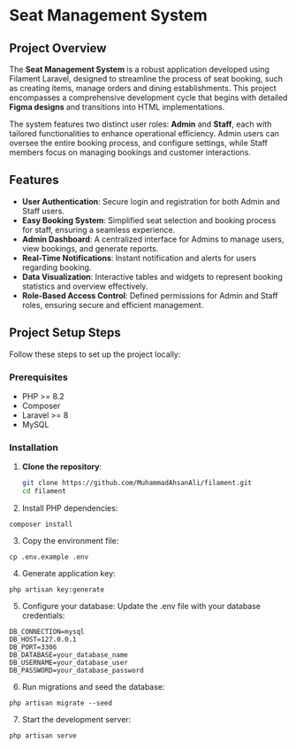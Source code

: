 # Seat Management System


## Project Overview
The **Seat Management System** is a robust application developed using Filament Laravel, designed to streamline the process of seat booking, such as creating items, manage orders and dining establishments. This project encompasses a comprehensive development cycle that begins with detailed **Figma designs** and transitions into HTML implementations. 

The system features two distinct user roles: **Admin** and **Staff**, each with tailored functionalities to enhance operational efficiency. Admin users can oversee the entire booking process, and configure settings, while Staff members focus on managing bookings and customer interactions.

## Features
- **User Authentication**: Secure login and registration for both Admin and Staff users.
- **Easy Booking System**: Simplified seat selection and booking process for staff, ensuring a seamless experience.
- **Admin Dashboard**: A centralized interface for Admins to manage users, view bookings, and generate reports.
- **Real-Time Notifications**: Instant notification and alerts for users regarding booking.
- **Data Visualization**: Interactive tables and widgets to represent booking statistics and overview effectively.
- **Role-Based Access Control**: Defined permissions for Admin and Staff roles, ensuring secure and efficient management.


## Project Setup Steps
Follow these steps to set up the project locally:

### Prerequisites
- PHP >= 8.2
- Composer
- Laravel >= 8
- MySQL 

### Installation
1. **Clone the repository**:
   ```bash
   git clone https://github.com/MuhammadAhsanAli/filament.git
   cd filament

2. Install PHP dependencies:
 ```
composer install
 ```

3. Copy the environment file:
```
cp .env.example .env
```
 
4. Generate application key:

```
php artisan key:generate
```

5. Configure your database: Update the .env file with your database credentials:
```
DB_CONNECTION=mysql
DB_HOST=127.0.0.1
DB_PORT=3306
DB_DATABASE=your_database_name
DB_USERNAME=your_database_user
DB_PASSWORD=your_database_password
```

6. Run migrations and seed the database:

```
php artisan migrate --seed
```

7. Start the development server:

```
php artisan serve
```


